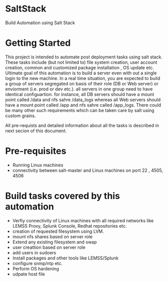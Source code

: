 # SaltStack
Build Automation using Salt Stack 

# Getting Started

This project is intended to automate post deployment tasks using salt stack. These tasks include (but not limited to) file system creation, user account creation, common and customized package installation , OS update etc. Ultimate goal of this automation is to build a server even with out a single login to the new machine. 
In a real time situation, you are expected to build a group of servers segregated on basis of their role (DB or Web server) or enviorment (i.e. prod or dev etc.). all servers in one group need to have identical configuartion. for instance, all DB servers should have a mount point called /data and nfs sahre /data_logs whereas all Web servers should have a mount point called /app and nfs sahre called /app_logs. There could be many other such requirements which can be taken care by salt using custom grains. 

All pre-requists and detailed information about all the tasks is described in next secion of this document. 

# Pre-requisites 

- Running Linux machines 
- connectivity between salt-master and Linux machines on port 22 , 4505, 4506

# Build tasks covered by this automation

- Verfiy connectivity of Linux machines with all required networks like LEMSS Proxy, Splunk Console, Redhat repositories etc. 
- creation of requested filesystem using LVM.
- mount nfs shares based on server role
- Extend any existing filesystem and swap 
- user creattion based on server role
- add users in sudoers
- Install packages and other tools like LEMSS/Splunk
- configure snmp/ntp etc. 
- Perform OS hardening
- udpate host file 
